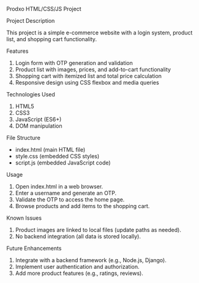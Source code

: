 Prodxo HTML/CSS/JS Project


Project Description


This project is a simple e-commerce website with a login system, product list, and shopping cart functionality.


Features


1. Login form with OTP generation and validation
2. Product list with images, prices, and add-to-cart functionality
3. Shopping cart with itemized list and total price calculation
4. Responsive design using CSS flexbox and media queries


Technologies Used


1. HTML5
2. CSS3
3. JavaScript (ES6+)
4. DOM manipulation


File Structure


- index.html (main HTML file)
- style.css (embedded CSS styles)
- script.js (embedded JavaScript code)


Usage


1. Open index.html in a web browser.
2. Enter a username and generate an OTP.
3. Validate the OTP to access the home page.
4. Browse products and add items to the shopping cart.


Known Issues


1. Product images are linked to local files (update paths as needed).
2. No backend integration (all data is stored locally).


Future Enhancements


1. Integrate with a backend framework (e.g., Node.js, Django).
2. Implement user authentication and authorization.
3. Add more product features (e.g., ratings, reviews).

